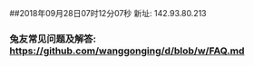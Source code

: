 ##2018年09月28日07时12分07秒 新址: 142.93.80.213
### 兔友常见问题及解答: https://github.com/wanggonging/d/blob/w/FAQ.md
